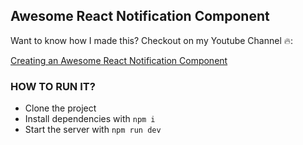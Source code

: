 ## Awesome React Notification Component 

Want to know how I made this? Checkout on my Youtube Channel 🔥:

[Creating an Awesome React Notification Component](https://youtu.be/fYh-kFHRQEM)

### HOW TO RUN IT?
- Clone the project
- Install dependencies with `npm i`
- Start the server with `npm run dev`
